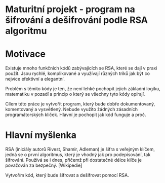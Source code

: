 # Maturitní projekt - program na šifrování a dešifrování podle RSA algoritmu

# Motivace
Existuje mnoho funkčních kódů zabývajících se RSA, které se dají v praxi použít. Jsou rychlé, komplikované a využívají různých triků jak být co nejvíce efektivní a elegantní. 

Problém s těmito kódy je ten, že není lehké pochopit jejich základní logiku, matematiku v pozadí a princip o který se všechny tyto kódy opírají. 

Cílem této práce je vytvořit program, který bude dobře dokumentovaný, komentovaný a vysvětlený. Nebude využito žádných zásadních programátorských kliček. Hlavní je pochopit jak kód funguje a proč.

# Hlavní myšlenka
RSA (iniciály autorů Rivest, Shamir, Adleman) je šifra s veřejným klíčem, jedná se o první algoritmus, který je vhodný jak pro podepisování, tak šifrování. Používá se i dnes, přičemž při dostatečné délce klíče je považován za bezpečný. [Wikipedie]

Vytvořím kód, který bude šifrovat a dešifrovat pomocí RSA. 




